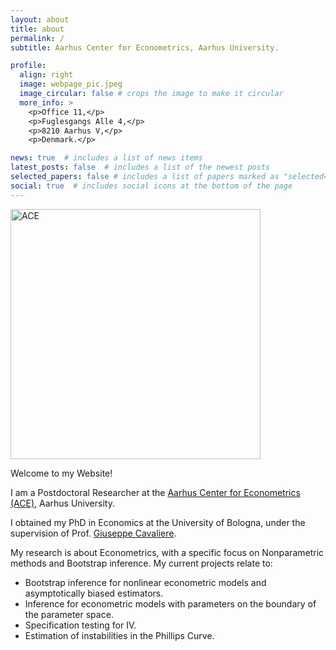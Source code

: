 ```yaml
---
layout: about
title: about
permalink: /
subtitle: Aarhus Center for Econometrics, Aarhus University.

profile:
  align: right
  image: webpage_pic.jpeg
  image_circular: false # crops the image to make it circular
  more_info: >
    <p>Office 11,</p>
    <p>Fuglesgangs Alle 4,</p>
    <p>8210 Aarhus V,</p>
    <p>Denmark.</p>

news: true  # includes a list of news items
latest_posts: false  # includes a list of the newest posts
selected_papers: false # includes a list of papers marked as "selected={true}"
social: true  # includes social icons at the bottom of the page
---
```



<img src="https://edoardozanelli.github.io/03_ACE_logo_venstre_positiv.png" width="400" alt="ACE" />

Welcome to my Website! 

I am a Postdoctoral Researcher at the [Aarhus Center for Econometrics (ACE)](https://econ.au.dk/ace), Aarhus University.

I obtained my PhD in Economics at the University of Bologna, under the supervision of Prof. [Giuseppe Cavaliere](https://giuseppecavaliere.wixsite.com/giuseppe). 

My research is about Econometrics, with a specific focus on Nonparametric methods and Bootstrap inference. My current projects relate to:
<ul>
  <li>Bootstrap inference for nonlinear econometric models and asymptotically biased estimators.</li>
  <li>Inference for econometric models with parameters on the boundary of the parameter space.</li>
  <li>Specification testing for IV.</li>
  <li>Estimation of instabilities in the Phillips Curve.</li>
</ul>

